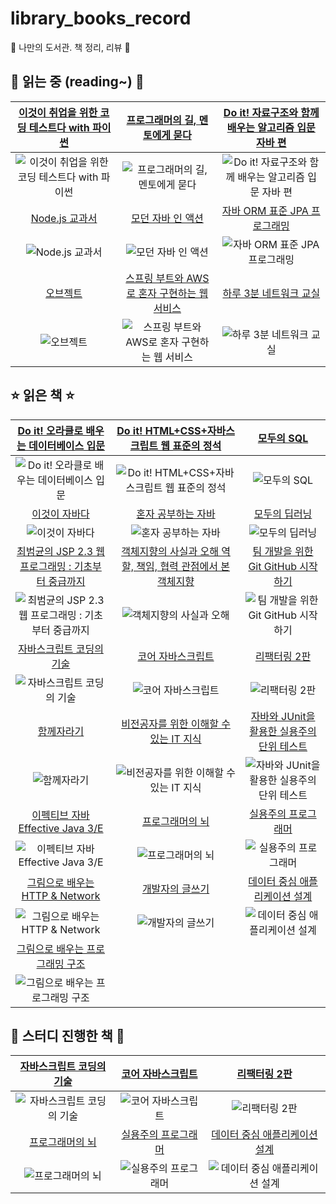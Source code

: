 # library_books_record
📖 나만의 도서관. 책 정리, 리뷰 🔖

## 📌 읽는 중 (reading~) 📌

|[이것이 취업을 위한 코딩 테스트다 with 파이썬](http://www.yes24.com/Product/Goods/91433923?OzSrank=1)|[프로그래머의 길, 멘토에게 묻다](http://www.yes24.com/Product/Goods/4045732)|[Do it! 자료구조와 함께 배우는 알고리즘 입문 자바 편](http://www.yes24.com/Product/Goods/60547893?OzSrank=3)| 
| :---: | :---: | :---: |
|![이것이 취업을 위한 코딩 테스트다 with 파이썬](http://image.yes24.com/goods/91433923/L)|![프로그래머의 길, 멘토에게 묻다](http://image.yes24.com/momo/TopCate88/MidCate04/8733735.jpg)|![Do it! 자료구조와 함께 배우는 알고리즘 입문 자바 편](http://image.yes24.com/goods/60547893/L)|
|[Node.js 교과서](http://www.yes24.com/Product/Goods/91213376)|[모던 자바 인 액션](http://www.yes24.com/Product/Goods/77125987)|[자바 ORM 표준 JPA 프로그래밍](http://www.yes24.com/Product/Goods/19040233)|
|![Node.js 교과서](http://image.yes24.com/goods/91213376/L)|![모던 자바 인 액션](http://image.yes24.com/goods/77125987/L)|![자바 ORM 표준 JPA 프로그래밍](http://image.yes24.com/goods/19040233/L)|
|[오브젝트](http://www.yes24.com/Product/Goods/74219491?OzSrank=1)|[스프링 부트와 AWS로 혼자 구현하는 웹 서비스](http://www.yes24.com/Product/Goods/83849117)|[하루 3분 네트워크 교실](http://www.yes24.com/Product/Goods/30670329)|
|![오브젝트](http://image.yes24.com/goods/74219491/L)|![스프링 부트와 AWS로 혼자 구현하는 웹 서비스](http://image.yes24.com/goods/83849117/L)|![하루 3분 네트워크 교실](http://image.yes24.com/momo/TopCate900/MidCate009/89983806.jpg)|

## ⭐ 읽은 책 ⭐

|[Do it! 오라클로 배우는 데이터베이스 입문](http://www.yes24.com/Product/Goods/65849798)|[Do it! HTML+CSS+자바스크립트 웹 표준의 정석](http://www.yes24.com/Product/Goods/96674934)|[모두의 SQL](http://www.yes24.com/Product/Goods/64434562?OzSrank=1)|
| :---: | :---: | :---: | 
|![Do it! 오라클로 배우는 데이터베이스 입문](http://image.yes24.com/goods/65849798/L)|![Do it! HTML+CSS+자바스크립트 웹 표준의 정석](http://image.yes24.com/goods/96674934/L)|![모두의 SQL](http://image.yes24.com/goods/64434562/L)|
|[이것이 자바다](http://www.yes24.com/Product/Goods/15651484)|[혼자 공부하는 자바](http://www.yes24.com/Product/Goods/74269939?OzSrank=1)|[모두의 딥러닝](http://www.yes24.com/Product/Goods/86611190?OzSrank=1)|
|![이것이 자바다](http://image.yes24.com/goods/15651484/L)|![혼자 공부하는 자바](http://image.yes24.com/goods/74269939/L)|![모두의 딥러닝](http://image.yes24.com/goods/86611190/L)
|[최범균의 JSP 2.3 웹 프로그래밍 : 기초부터 중급까지](http://www.yes24.com/Product/Goods/23087975)|[객체지향의 사실과 오해 역할, 책임, 협력 관점에서 본 객체지향](http://www.yes24.com/Product/Goods/18249021?OzSrank=1)|[팀 개발을 위한 Git GitHub 시작하기](http://www.yes24.com/Product/Goods/85382769?OzSrank=1)|
|![최범균의 JSP 2.3 웹 프로그래밍 : 기초부터 중급까지](http://image.yes24.com/momo/TopCate662/MidCate007/66169398.jpg)|![객체지향의 사실과 오해](http://image.yes24.com/momo/TopCate511/MidCate005/51040273.jpg)|![팀 개발을 위한 Git GitHub 시작하기](http://image.yes24.com/goods/85382769/L )|
|[자바스크립트 코딩의 기술](http://www.yes24.com/Product/Goods/85019231?OzSrank=12)|[코어 자바스크립트](http://www.yes24.com/Product/Goods/78586788)|[리팩터링 2판](http://www.yes24.com/Product/Goods/89649360)|
|![자바스크립트 코딩의 기술](http://image.yes24.com/goods/85019231/L)|![코어 자바스크립트](http://image.yes24.com/goods/78586788/L)|![리팩터링 2판](http://image.yes24.com/goods/89649360/L)|
|[함께자라기](http://www.yes24.com/Product/Goods/67350256)|[비전공자를 위한 이해할 수 있는 IT 지식](http://www.yes24.com/Product/Goods/91165789)|[자바와 JUnit을 활용한 실용주의 단위 테스트](http://www.yes24.com/Product/Goods/75189146)|
|![함께자라기](http://image.yes24.com/goods/67350256/L)|![비전공자를 위한 이해할 수 있는 IT 지식](http://image.yes24.com/goods/91165789/L)|![자바와 JUnit을 활용한 실용주의 단위 테스트](http://image.yes24.com/goods/75189146/L)|
|[이펙티브 자바 Effective Java 3/E](http://www.yes24.com/Product/Goods/65551284)|[프로그래머의 뇌](http://www.yes24.com/Product/Goods/105911017)|[실용주의 프로그래머](http://www.yes24.com/Product/Goods/12501565)|
|![이펙티브 자바 Effective Java 3/E](http://image.yes24.com/goods/65551284/L)|![프로그래머의 뇌](http://image.yes24.com/goods/105911017/L)|![실용주의 프로그래머](http://image.yes24.com/goods/12501565/L)|
|[그림으로 배우는 HTTP & Network](http://www.yes24.com/Product/Goods/15894097?OzSrank=2)|[개발자의 글쓰기](http://www.yes24.com/Product/Goods/79378905)|[데이터 중심 애플리케이션 설계](http://www.yes24.com/Product/Goods/59566585)|
|![그림으로 배우는 HTTP & Network](http://image.yes24.com/momo/TopCate448/MidCate010/44791452.jpg)|![개발자의 글쓰기](http://image.yes24.com/goods/79378905/L)|![데이터 중심 애플리케이션 설계](http://image.yes24.com/goods/59566585/L)|
|[그림으로 배우는 프로그래밍 구조](http://www.yes24.com/Product/Goods/103191961)|||
|![그림으로 배우는 프로그래밍 구조](http://image.yes24.com/goods/103191961/L)|||

## 🎈 스터디 진행한 책 🎈

|[자바스크립트 코딩의 기술](http://www.yes24.com/Product/Goods/85019231?OzSrank=12)|[코어 자바스크립트](http://www.yes24.com/Product/Goods/78586788)|[리팩터링 2판](http://www.yes24.com/Product/Goods/89649360)|
| :---: | :---: | :---: |
|![자바스크립트 코딩의 기술](http://image.yes24.com/goods/85019231/L)|![코어 자바스크립트](http://image.yes24.com/goods/78586788/L)|![리팩터링 2판](http://image.yes24.com/goods/89649360/L)|
|[프로그래머의 뇌](http://www.yes24.com/Product/Goods/105911017)|[실용주의 프로그래머](http://www.yes24.com/Product/Goods/12501565)|[데이터 중심 애플리케이션 설계](http://www.yes24.com/Product/Goods/59566585)|
|![프로그래머의 뇌](http://image.yes24.com/goods/105911017/L)|![실용주의 프로그래머](http://image.yes24.com/goods/12501565/L)|![데이터 중심 애플리케이션 설계](http://image.yes24.com/goods/59566585/L)|


